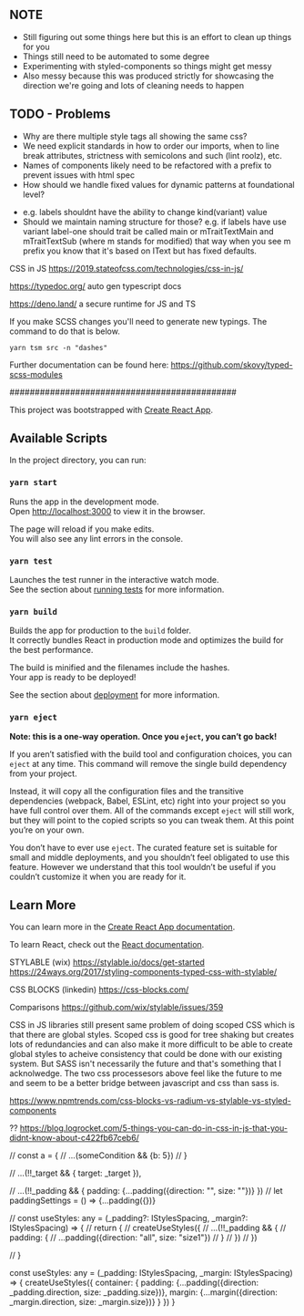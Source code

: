 ## NOTE
- Still figuring out some things here but this is an effort to clean up things for you
- Things still need to be automated to some degree
- Experimenting with styled-components so things might get messy
- Also messy because this was produced strictly for showcasing the direction we're going and lots of cleaning needs to happen

## TODO - Problems
- Why are there multiple style tags all showing the same css?
- We need explicit standards in how to order our imports, when to line break attributes, strictness with semicolons and such (lint roolz), etc.
- Names of components likely need to be refactored with a prefix to prevent issues with html spec
- How should we handle fixed values for dynamic patterns at foundational level?
+ e.g. labels shouldnt have the ability to change kind(variant) value
+ Should we maintain naming structure for those? e.g. if labels have use variant label-one should
  trait be called main or mTraitTextMain and mTraitTextSub (where m stands for modified) that way
  when you see m prefix you know that it's based on IText but has fixed defaults.

CSS in JS
https://2019.stateofcss.com/technologies/css-in-js/

https://typedoc.org/
auto gen typescript docs

https://deno.land/
a secure runtime for JS and TS

If you make SCSS changes you'll need to generate new typings. The command to do that is below.
```
yarn tsm src -n "dashes"
```
Further documentation can be found here: https://github.com/skovy/typed-scss-modules

#############################################

This project was bootstrapped with [Create React App](https://github.com/facebook/create-react-app).

## Available Scripts

In the project directory, you can run:

### `yarn start`

Runs the app in the development mode.<br />
Open [http://localhost:3000](http://localhost:3000) to view it in the browser.

The page will reload if you make edits.<br />
You will also see any lint errors in the console.

### `yarn test`

Launches the test runner in the interactive watch mode.<br />
See the section about [running tests](https://facebook.github.io/create-react-app/docs/running-tests) for more information.

### `yarn build`

Builds the app for production to the `build` folder.<br />
It correctly bundles React in production mode and optimizes the build for the best performance.

The build is minified and the filenames include the hashes.<br />
Your app is ready to be deployed!

See the section about [deployment](https://facebook.github.io/create-react-app/docs/deployment) for more information.

### `yarn eject`

**Note: this is a one-way operation. Once you `eject`, you can’t go back!**

If you aren’t satisfied with the build tool and configuration choices, you can `eject` at any time. This command will remove the single build dependency from your project.

Instead, it will copy all the configuration files and the transitive dependencies (webpack, Babel, ESLint, etc) right into your project so you have full control over them. All of the commands except `eject` will still work, but they will point to the copied scripts so you can tweak them. At this point you’re on your own.

You don’t have to ever use `eject`. The curated feature set is suitable for small and middle deployments, and you shouldn’t feel obligated to use this feature. However we understand that this tool wouldn’t be useful if you couldn’t customize it when you are ready for it.

## Learn More

You can learn more in the [Create React App documentation](https://facebook.github.io/create-react-app/docs/getting-started).

To learn React, check out the [React documentation](https://reactjs.org/).




STYLABLE (wix)
https://stylable.io/docs/get-started
https://24ways.org/2017/styling-components-typed-css-with-stylable/

CSS BLOCKS (linkedin)
https://css-blocks.com/

Comparisons
https://github.com/wix/stylable/issues/359

CSS in JS libraries still present same problem of doing scoped CSS which is that there are global styles. Scoped css is good for tree shaking but creates lots of redundancies and can also make it more difficult to be able to create global styles to acheive consistency that could be done with our existing system. But SASS isn't necessarily the future and that's something that I acknolwedge. The two css processesors above feel like the future to me and seem to be a better bridge between javascript and css than sass is.

https://www.npmtrends.com/css-blocks-vs-radium-vs-stylable-vs-styled-components



?? https://blog.logrocket.com/5-things-you-can-do-in-css-in-js-that-you-didnt-know-about-c422fb67ceb6/









//   const a = {
//     ...(someCondition && {b: 5})
//  }

  // ...(!!_target && { target: _target }),

  // ...(!!_padding && { padding: {...padding({direction: "", size: ""})} })
  // let paddingSettings = () => {...padding({})}

  // const useStyles: any = (_padding?: IStylesSpacing, _margin?: IStylesSpacing) => {
  //   return {
  //   createUseStyles({
  //     ...(!!_padding && {
  //       padding: {
  //         ...padding({direction: "all", size: "size1"})
  //       }
  //     })
  //   })

  // }

  const useStyles: any = (_padding: IStylesSpacing, _margin: IStylesSpacing) => {
    createUseStyles({
      container: {
        padding: {...padding({direction: _padding.direction, size: _padding.size})},
        margin: {...margin({direction: _margin.direction, size: _margin.size})}
      }
    })
  }

